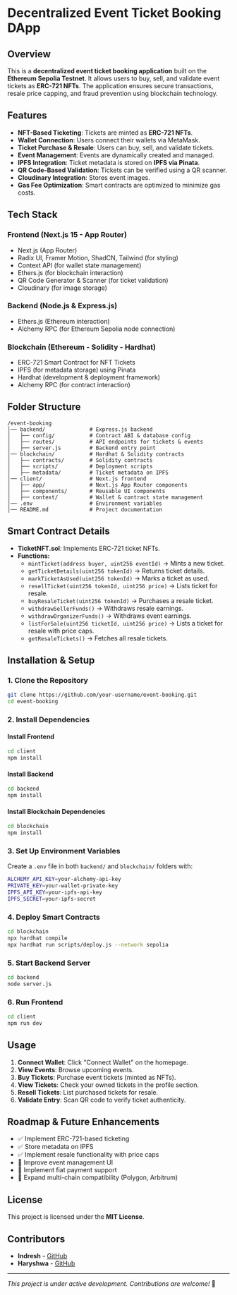 # Decentralized Event Ticket Booking DApp

## Overview
This is a **decentralized event ticket booking application** built on the **Ethereum Sepolia Testnet**. It allows users to buy, sell, and validate event tickets as **ERC-721 NFTs**. The application ensures secure transactions, resale price capping, and fraud prevention using blockchain technology.

## Features
- **NFT-Based Ticketing**: Tickets are minted as **ERC-721 NFTs**.
- **Wallet Connection**: Users connect their wallets via MetaMask.
- **Ticket Purchase & Resale**: Users can buy, sell, and validate tickets.
- **Event Management**: Events are dynamically created and managed.
- **IPFS Integration**: Ticket metadata is stored on **IPFS via Pinata**.
- **QR Code-Based Validation**: Tickets can be verified using a QR scanner.
- **Cloudinary Integration**: Stores event images.
- **Gas Fee Optimization**: Smart contracts are optimized to minimize gas costs.

## Tech Stack
### **Frontend (Next.js 15 - App Router)**
- Next.js (App Router)
- Radix UI, Framer Motion, ShadCN, Tailwind (for styling)
- Context API (for wallet state management)
- Ethers.js (for blockchain interaction)
- QR Code Generator & Scanner (for ticket validation)
- Cloudinary (for image storage)

### **Backend (Node.js & Express.js)**
- Ethers.js (Ethereum interaction)
- Alchemy RPC (for Ethereum Sepolia node connection)

### **Blockchain (Ethereum - Solidity - Hardhat)**
- ERC-721 Smart Contract for NFT Tickets
- IPFS (for metadata storage) using Pinata
- Hardhat (development & deployment framework)
- Alchemy RPC (for contract interaction)

## Folder Structure
```
/event-booking
│── backend/              # Express.js backend
│   ├── config/           # Contract ABI & database config
│   ├── routes/           # API endpoints for tickets & events
│   ├── server.js         # Backend entry point
│── blockchain/           # Hardhat & Solidity contracts
│   ├── contracts/        # Solidity contracts
│   ├── scripts/          # Deployment scripts
│   ├── metadata/         # Ticket metadata on IPFS
│── client/               # Next.js frontend
│   ├── app/              # Next.js App Router components
│   ├── components/       # Reusable UI components
│   ├── context/          # Wallet & contract state management
│── .env                  # Environment variables
│── README.md             # Project documentation
```

## Smart Contract Details
- **TicketNFT.sol**: Implements ERC-721 ticket NFTs.
- **Functions:**
  - `mintTicket(address buyer, uint256 eventId)` → Mints a new ticket.
  - `getTicketDetails(uint256 tokenId)` → Returns ticket details.
  - `markTicketAsUsed(uint256 tokenId)` → Marks a ticket as used.
  - `resellTicket(uint256 tokenId, uint256 price)` → Lists ticket for resale.
  - `buyResaleTicket(uint256 tokenId)` → Purchases a resale ticket.
  - `withdrawSellerFunds()` → Withdraws resale earnings.
  - `withdrawOrganizerFunds()` → Withdraws event earnings.
  - `listForSale(uint256 ticketId, uint256 price)` → Lists a ticket for resale with price caps.
  - `getResaleTickets()` → Fetches all resale tickets.

## Installation & Setup
### **1. Clone the Repository**
```bash
git clone https://github.com/your-username/event-booking.git
cd event-booking
```

### **2. Install Dependencies**
#### Install Frontend
```bash
cd client
npm install
```
#### Install Backend
```bash
cd backend
npm install
```
#### Install Blockchain Dependencies
```bash
cd blockchain
npm install
```

### **3. Set Up Environment Variables**
Create a `.env` file in both `backend/` and `blockchain/` folders with:
```bash
ALCHEMY_API_KEY=your-alchemy-api-key
PRIVATE_KEY=your-wallet-private-key
IPFS_API_KEY=your-ipfs-api-key
IPFS_SECRET=your-ipfs-secret
```

### **4. Deploy Smart Contracts**
```bash
cd blockchain
npx hardhat compile
npx hardhat run scripts/deploy.js --network sepolia
```

### **5. Start Backend Server**
```bash
cd backend
node server.js
```

### **6. Run Frontend**
```bash
cd client
npm run dev
```

## Usage
1. **Connect Wallet**: Click "Connect Wallet" on the homepage.
2. **View Events**: Browse upcoming events.
3. **Buy Tickets**: Purchase event tickets (minted as NFTs).
4. **View Tickets**: Check your owned tickets in the profile section.
5. **Resell Tickets**: List purchased tickets for resale.
6. **Validate Entry**: Scan QR code to verify ticket authenticity.

## Roadmap & Future Enhancements
- ✅ Implement ERC-721-based ticketing
- ✅ Store metadata on IPFS
- ✅ Implement resale functionality with price caps
- 🔄 Improve event management UI
- 🔄 Implement fiat payment support
- 🔄 Expand multi-chain compatibility (Polygon, Arbitrum)

## License
This project is licensed under the **MIT License**.

## Contributors
- **Indresh** - [GitHub](https://github.com/INDRESH-009)
- **Haryshwa** - [GitHub](https://github.com/haryshwa05)

---
_This project is under active development. Contributions are welcome!_ 🚀

